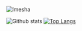 <p align="left"> <img src="https://komarev.com/ghpvc/?username=IMS94&label=Profile%20views&color=0e75b6&style=flat" alt="Imesha" /> </p>

![Github stats](https://github-readme-stats.vercel.app/api?username=IMS94&theme=default&show_icons=true&count_private=true)
[![Top Langs](https://github-readme-stats.vercel.app/api/top-langs/?username=IMS94&langs_count=10&layout=compact&hide=html,blade)](https://github.com/anuraghazra/github-readme-stats)

<!--
**IMS94/IMS94** is a ✨ _special_ ✨ repository because its `README.md` (this file) appears on your GitHub profile.

Here are some ideas to get you started:

- 🔭 I’m currently working on ...
- 🌱 I’m currently learning ...
- 👯 I’m looking to collaborate on ...
- 🤔 I’m looking for help with ...
- 💬 Ask me about ...
- 📫 How to reach me: ...
- 😄 Pronouns: ...
- ⚡ Fun fact: ...
-->
